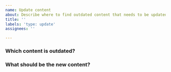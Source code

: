 ```yaml
---
name: Update content
about: Describe where to find outdated content that needs to be updated.
title: ''
labels: 'type: update'
assignees: ''

---
```


### Which content is outdated?

### What should be the new content?
